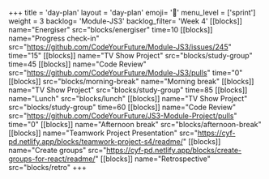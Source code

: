+++
title = 'day-plan'
layout = 'day-plan'
emoji= '📝'
menu_level = ['sprint']
weight = 3
backlog= 'Module-JS3'
backlog_filter= 'Week 4'
[[blocks]]
name="Energiser"
src="blocks/energiser"
time=10
[[blocks]]
name="Progress check-in"
src="https://github.com/CodeYourFuture/Module-JS3/issues/245"
time="15"
[[blocks]]
name="TV Show Project"
src="blocks/study-group"
time=45
[[blocks]]
name="Code Review"
src="https://github.com/CodeYourFuture/Module-JS3/pulls"
time="0"
[[blocks]]
src="blocks/morning-break"
name="Morning break"
[[blocks]]
name="TV Show Project"
src="blocks/study-group"
time=85
[[blocks]]
name="Lunch"
src="blocks/lunch"
[[blocks]]
name="TV Show Project"
src="blocks/study-group"
time=60
[[blocks]]
name="Code Review"
src="https://github.com/CodeYourFuture/JS3-Module-Project/pulls"
time="0"
[[blocks]]
name="Afternoon break"
src="blocks/afternoon-break"
[[blocks]]
name="Teamwork Project Presentation"
src="https://cyf-pd.netlify.app/blocks/teamwork-project-s4/readme/"
[[blocks]]
name="Create groups"
src="https://cyf-pd.netlify.app/blocks/create-groups-for-react/readme/"
[[blocks]]
name="Retrospective"
src="blocks/retro"
+++
